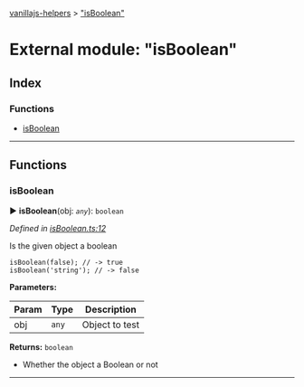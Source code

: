 [vanillajs-helpers](../README.md) > ["isBoolean"](../modules/_isboolean_.md)



# External module: "isBoolean"

## Index

### Functions

* [isBoolean](_isboolean_.md#isboolean)



---
## Functions
<a id="isboolean"></a>

###  isBoolean

► **isBoolean**(obj: *`any`*): `boolean`



*Defined in [isBoolean.ts:12](https://github.com/Tokimon/vanillajs-helpers/blob/17062f0/isBoolean.ts#L12)*



Is the given object a boolean

    isBoolean(false); // -> true
    isBoolean('string'); // -> false


**Parameters:**

| Param | Type | Description |
| ------ | ------ | ------ |
| obj | `any`   |  Object to test |





**Returns:** `boolean`
- Whether the object a Boolean or not






___


